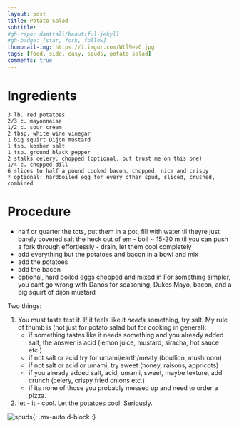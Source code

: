 ```yaml
---
layout: post
title: Potato Salad
subtitle:
#gh-repo: daattali/beautiful-jekyll
#gh-badge: [star, fork, follow]
thumbnail-img: https://i.imgur.com/Wtl9ezC.jpg
tags: [food, side, easy, spuds, potato salad]
comments: true
---
```


# Ingredients
```
3 lb. red potatoes
2/3 c. mayonnaise
1/2 c. sour cream
2 tbsp. white wine vinegar
1 big squirt Dijon mustard
1 tsp. kosher salt
1 tsp. ground black pepper
2 stalks celery, chopped (optional, but trust me on this one)
1/4 c. chopped dill 
6 slices to half a pound cooked bacon, chopped, nice and crispy
* optional: hardboiled egg for every other spud, sliced, crushed, combined
```

# Procedure

- half or quarter the tots, put them in a pot,  fill with water til theyre just barely covered salt the heck out of em - boil ~ 15-20 m til you can push a fork through effortlessly - drain, let them cool completely 
- add everything but the potatoes and bacon in a bowl and mix
- add the potatoes 
- add the bacon
- optional, hard boiled eggs chopped and mixed in
For something simpler, you cant go wrong with Danos for seasoning, Dukes Mayo, bacon, and a big squirt of dijon mustard

Two things:
1. You must taste test it. If it feels like it _needs_ something, try salt. My rule of thumb is (not just for potato salad but for cooking in general):
    - if something tastes like it needs something and you already added salt, the answer is acid (lemon juice, mustard, siracha, hot sauce etc.) 
    - if not salt or acid try for umami/earth/meaty (boullion, mushroom)
    - if not salt or acid or umami, try sweet (honey, raisons, appricots)
    - if you already added salt, acid, umami, sweet, maybe texture, add crunch (celery, crispy fried onions etc.)
    - if its none of those you probably messed up and need to order a pizza.
2. let - it - cool. Let the potatoes cool. Seriously. 
    

![spuds](https://i.imgur.com/Wtl9ezC.jpg){: .mx-auto.d-block :}
